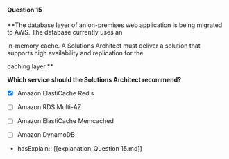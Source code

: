 #### Question  15

**The database layer of an on-premises web application is being migrated to AWS. The database currently uses an

in-memory cache. A Solutions Architect must deliver a solution that supports high availability and replication for the

caching layer.**

**Which service should the Solutions Architect recommend?**

- [x] Amazon ElastiCache Redis

- [ ] Amazon RDS Multi-AZ

- [ ] Amazon ElastiCache Memcached

- [ ] Amazon DynamoDB

- hasExplain:: [[explanation_Question  15.md]]
